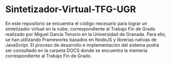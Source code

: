 # Sintetizador-Virtual-TFG-UGR

En este repositorio se encuentra el código necesario para lograr un sintetizador virtual en la nube, correspondiente al Trabajo  Fin de Grado realizado por Miguel García Tenorio en la Universidad de Granada. Para ello, se han  utilizando Frameworks basados en NodeJS y librerias nativas de JavaScript. El proceso de desarrollo e implementación del sistema podrá ser consultado en la carpeta DOCS donde se encuentra la memeria correspondiente al Trabajo Fin de Grado.
